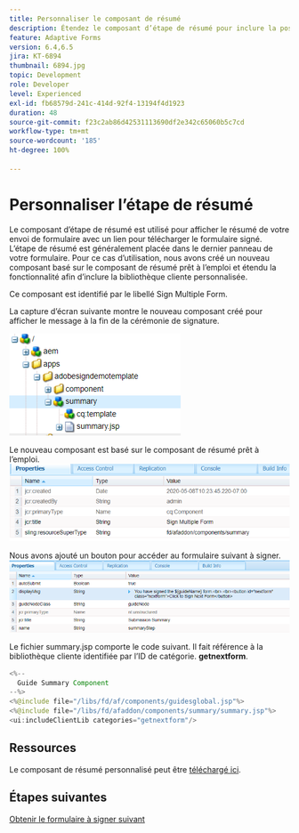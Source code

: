 ```yaml
---
title: Personnaliser le composant de résumé
description: Étendez le composant d’étape de résumé pour inclure la possibilité d’accéder au formulaire suivant dans le package.
feature: Adaptive Forms
version: 6.4,6.5
jira: KT-6894
thumbnail: 6894.jpg
topic: Development
role: Developer
level: Experienced
exl-id: fb68579d-241c-414d-92f4-13194f4d1923
duration: 48
source-git-commit: f23c2ab86d42531113690df2e342c65060b5c7cd
workflow-type: tm+mt
source-wordcount: '185'
ht-degree: 100%

---
```


# Personnaliser l’étape de résumé

Le composant d’étape de résumé est utilisé pour afficher le résumé de votre envoi de formulaire avec un lien pour télécharger le formulaire signé. L’étape de résumé est généralement placée dans le dernier panneau de votre formulaire.
Pour ce cas d’utilisation, nous avons créé un nouveau composant basé sur le composant de résumé prêt à l’emploi et étendu la fonctionnalité afin d’inclure la bibliothèque cliente personnalisée.

Ce composant est identifié par le libellé Sign Multiple Form.

La capture d’écran suivante montre le nouveau composant créé pour afficher le message à la fin de la cérémonie de signature.

![composant de résumé](assets/summary.PNG)

Le nouveau composant est basé sur le composant de résumé prêt à l’emploi.
![component-prop](assets/componentprop.PNG)

Nous avons ajouté un bouton pour accéder au formulaire suivant à signer.
![template-code](assets/template-code.PNG)

Le fichier summary.jsp comporte le code suivant. Il fait référence à la bibliothèque cliente identifiée par l’ID de catégorie. **getnextform**.

```java
<%--
  Guide Summary Component
--%>
<%@include file="/libs/fd/af/components/guidesglobal.jsp"%>
<%@include file="/libs/fd/afaddon/components/summary/summary.jsp"%>
<ui:includeClientLib categories="getnextform"/>
```

## Ressources

Le composant de résumé personnalisé peut être [téléchargé ici](assets/custom-summary-step.zip).

## Étapes suivantes

[Obtenir le formulaire à signer suivant](./create-client-lib.md)